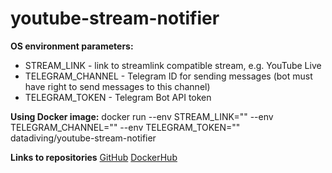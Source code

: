 # youtube-stream-notifier

**OS environment parameters:**
- STREAM_LINK - link to streamlink compatible stream, e.g. YouTube Live
- TELEGRAM_CHANNEL - Telegram ID for sending messages (bot must have right to send messages to this channel)
- TELEGRAM_TOKEN - Telegram Bot API token

**Using Docker image:**
docker run --env STREAM_LINK="" --env TELEGRAM_CHANNEL="" --env TELEGRAM_TOKEN="" datadiving/youtube-stream-notifier

**Links to repositories**
[GitHub](https://github.com/aleksandrgordienko/youtube-stream-notifier)
[DockerHub](https://hub.docker.com/r/datadiving/youtube-stream-notifier)